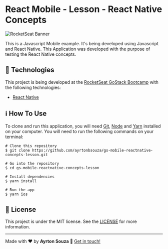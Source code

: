 # React Mobile - Lesson - React Native Concepts

![RocketSeat Banner](https://camo.githubusercontent.com/d25397e9df01fe7882dcc1cbc96bdf052ffd7d0c/68747470733a2f2f73746f726167652e676f6f676c65617069732e636f6d2f676f6c64656e2d77696e642f626f6f7463616d702d676f737461636b2f6865616465722d6465736166696f732e706e67)

This is a Javascript Mobile example. It's being developed using Javascript and React Native. This Application was developed with the purpose of testing the React Native concepts.


## 🚀 Technologies
This project is being developed at the [RocketSeat GoStack Bootcamp](https://rocketseat.com.br/bootcamp) with the following technologies:

- [React Native](https://reactnative.dev/)

## ℹ️ How To Use

To clone and run this application, you will need [Git](https://git-scm.com/), [Node](https://nodejs.org/) and [Yarn](https://yarnpkg.com/) installed on your computer.
You will need to run the following commands on your terminal:

    # Clone this repository
    $ git clone https://github.com/ayrtonbsouza/gs-mobile-reactnative-concepts-lesson.git

    # Go into the repository
    $ cd gs-mobile-reactnative-concepts-lesson

    # Install dependencies
    $ yarn install

    # Run the app
    $ yarn ios

## 📝 License
This project is under the MIT license. See the [LICENSE](https://github.com/ayrtonbsouza/ts-gobarber/blob/master/LICENSE) for more information.

 ---
 Made with ❤️ by **Ayrton Souza** :wave: [Get in touch!](https://www.linkedin.com/in/ayrtonsouza)
